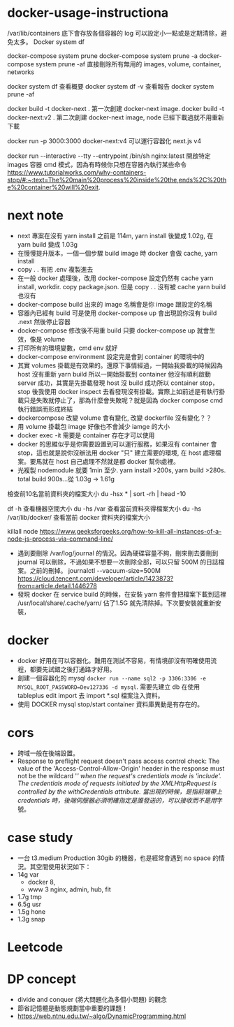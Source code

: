 # docker-usage-instructiona



/var/lib/containers 底下會存放各個容器的 log 可以設定小一點或是定期清除，避免太多。
Docker system df 

docker-compose system prune 
docker-compose system prune -a 
docker-compose system prune -af 直接刪除所有無用的 images, volume, container,
networks


docker system df 查看概要
docker system df -v 查看報告
docker system prune -af

docker build -t docker-next . 第一次創建 docker-next image.
docker build -t docker-next:v2 . 第二次創建 docker-next image, node 已經下載過就不用重新下載

docker run -p 3000:3000 docker-next:v4 可以運行容器化 next.js v4

docker run --interactive --tty --entrypoint /bin/sh nginx:latest 開啟特定 images 容器 cmd 模式，因為有時候你只想在容器內執行某些命令
https://www.tutorialworks.com/why-containers-stop/#:~:text=The%20main%20process%20inside%20the,ends%2C%20the%20container%20will%20exit.





# next note
- next 專案在沒有 yarn install 之前是 114m, yarn install 後變成 1.02g, 在 yarn build 變成 1.03g
- 在慢慢提升版本，一個一個步驟 build image 時 docker 會做 cache, yarn install 
- copy . . 有把 .env 複製進去
- 在一般 docker 處理後，改用 docker-compose 設定仍然有 cache yarn install, workdir. copy package.json. 但是 copy . . 沒有被 cache yarn build 也沒有
- docker-compose build 出來的 image 名稱會是你 image 跟設定的名稱
- 容器內已經有 build 可是使用 docker-compose up 會出現說你沒有 build .next 然後停止容器
- docker-compose 修改後不用重 build 只要 docker-compose up 就會生效，像是 volume
- 打印所有的環境變數，cmd env 就好
- docker-compose environment 設定完是會到 container 的環境中的
- 其實 volumes 掛載是有效果的。還原下事情經過，一開始我掛載的時候因為 host 沒有重新 yarn build 所以一開始掛載到 container 他沒有順利啟動 server 成功，其實是先掛載發現 host 沒 build 成功所以 container stop，stop 後我使用 docker inspect 去看發現沒有掛載。實際上如前述是有執行掛載只是失敗就停止了，那為什麼會失敗呢？就是因為 docker compose cmd 執行錯誤而形成終結
- dockercompose 改變 volume 會有變化, 改變 dockerfile 沒有變化？？
- 用 volume 掛載包 image 好像也不會減少 iamge 的大小
- docker exec -it 需要是 container 存在才可以使用
- docker 的思維似乎是你需要設置到可以運行服務，如果沒有 container 會 stop，這也就是說你沒辦法用 docker "只" 建立需要的環境, 在 host 處理檔案。要馬就在 host 自己處理不然就是都 docker 幫你處裡。
- 光複製 nodemodule 就要 1min 至少. yarn install >200s, yarn build >280s. total build 900s...從 1.03g -> 1.61g


檢查前10名當前資料夾的檔案大小
du -hsx * | sort -rh | head -10

df -h 查看機器空間大小
du -hs /var  查看當前資料夾得檔案大小
du -hs /var/lib/docker/ 查看當前 docker 資料夾的檔案大小

killall node
https://www.geeksforgeeks.org/how-to-kill-all-instances-of-a-node-js-process-via-command-line/

- 遇到要刪除 /var/log/journal 的情況。因為硬碟容量不夠，刪來刪去要刪到 journal 可以刪除，不過如果不想要一次刪除全部，可以只留 500M 的日誌檔案。之前的刪掉。
journalctl --vacuum-size=500M
https://cloud.tencent.com/developer/article/1423873?from=article.detail.1446278
- 發現 docker 在 service build 的時候，在安裝 yarn 套件會把檔案下載到這裡 /usr/local/share/.cache/yarn/ 佔了1.5G 就先清除掉。下次要安裝就重新安裝，

# docker
- docker 好用在可以容器化。難用在測試不容易，有情境卻沒有明確使用流程，都要先試錯之後打通路才好用。
- 創建一個容器化的 mysql `docker run --name sql2 -p 3306:3306 -e MYSQL_ROOT_PASSWORD=Dev127336 -d mysql`. 需要先建立 db 在使用 tableplus edit import 去 import *.sql 檔案注入資料。
- 使用 DOCKER mysql stop/start container 資料庫異動是有存在的。

# cors
- 跨域一般在後端設置。
- Response to preflight request doesn't pass access control check: The value of the 'Access-Control-Allow-Origin' header in the response must not be the wildcard '*' when the request's credentials mode is 'include'. The credentials mode of requests initiated by the XMLHttpRequest is controlled by the withCredentials attribute. 當出現的時候，是指前端帶上 credentials 時，後端伺服器必須明確指定是誰發送的，可以接收而不是用*字號。

# case study
- 一台 t3.medium Production 30gib 的機器，也是經常會遇到 no space 的情況。其空間使用狀況如下：
- 14g var 
    - docker 8, 
    - www 3 nginx, admin, hub, fit 
- 1.7g tmp
- 6.5g usr 
- 1.5g hone
- 1.3g snap


# Leetcode


# DP concept
- divide and conquer (將大問題化為多個小問題) 的觀念
- 節省記憶體是動態規劃當中重要的課題！
- https://web.ntnu.edu.tw/~algo/DynamicProgramming.html